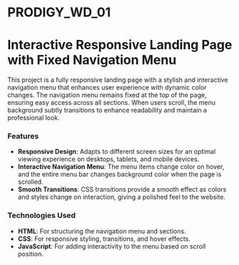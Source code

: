 # PRODIGY_WD_01



# Interactive Responsive Landing Page with Fixed Navigation Menu

This project is a fully responsive landing page with a stylish and interactive navigation menu that enhances user experience with dynamic color changes. The navigation menu remains fixed at the top of the page, ensuring easy access across all sections. When users scroll, the menu background subtly transitions to enhance readability and maintain a professional look. 

### Features

- **Responsive Design**: Adapts to different screen sizes for an optimal viewing experience on desktops, tablets, and mobile devices.
- **Interactive Navigation Menu**: The menu items change color on hover, and the entire menu bar changes background color when the page is scrolled.
- **Smooth Transitions**: CSS transitions provide a smooth effect as colors and styles change on interaction, giving a polished feel to the website.

### Technologies Used

- **HTML**: For structuring the navigation menu and sections.
- **CSS**: For responsive styling, transitions, and hover effects.
- **JavaScript**: For adding interactivity to the menu based on scroll position.



